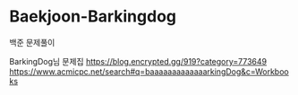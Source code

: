 # Baekjoon-Barkingdog
 
백준 문제풀이
  
BarkingDog님 문제집 
https://blog.encrypted.gg/919?category=773649
https://www.acmicpc.net/search#q=baaaaaaaaaaaaarkingDog&c=Workbooks
  
  
    
 
  
